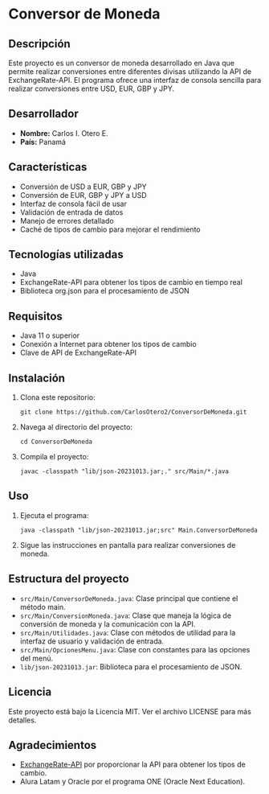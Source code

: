 # Conversor de Moneda

## Descripción
Este proyecto es un conversor de moneda desarrollado en Java que permite realizar conversiones entre diferentes divisas utilizando la API de ExchangeRate-API. El programa ofrece una interfaz de consola sencilla para realizar conversiones entre USD, EUR, GBP y JPY.

## Desarrollador
- **Nombre:** Carlos I. Otero E.
- **País:** Panamá

## Características
- Conversión de USD a EUR, GBP y JPY
- Conversión de EUR, GBP y JPY a USD
- Interfaz de consola fácil de usar
- Validación de entrada de datos
- Manejo de errores detallado
- Caché de tipos de cambio para mejorar el rendimiento

## Tecnologías utilizadas
- Java
- ExchangeRate-API para obtener los tipos de cambio en tiempo real
- Biblioteca org.json para el procesamiento de JSON

## Requisitos
- Java 11 o superior
- Conexión a Internet para obtener los tipos de cambio
- Clave de API de ExchangeRate-API

## Instalación
1. Clona este repositorio:
   ```
   git clone https://github.com/CarlosOtero2/ConversorDeMoneda.git
   ```
2. Navega al directorio del proyecto:
   ```
   cd ConversorDeMoneda
   ```
3. Compila el proyecto:
   ```
   javac -classpath "lib/json-20231013.jar;." src/Main/*.java
   ```

## Uso
1. Ejecuta el programa:
   ```
   java -classpath "lib/json-20231013.jar;src" Main.ConversorDeMoneda
   ```
2. Sigue las instrucciones en pantalla para realizar conversiones de moneda.

## Estructura del proyecto
- `src/Main/ConversorDeMoneda.java`: Clase principal que contiene el método main.
- `src/Main/ConversionMoneda.java`: Clase que maneja la lógica de conversión de moneda y la comunicación con la API.
- `src/Main/Utilidades.java`: Clase con métodos de utilidad para la interfaz de usuario y validación de entrada.
- `src/Main/OpcionesMenu.java`: Clase con constantes para las opciones del menú.
- `lib/json-20231013.jar`: Biblioteca para el procesamiento de JSON.

## Licencia
Este proyecto está bajo la Licencia MIT. Ver el archivo LICENSE para más detalles.

## Agradecimientos
- [ExchangeRate-API](https://www.exchangerate-api.com/) por proporcionar la API para obtener los tipos de cambio.
- Alura Latam y Oracle por el programa ONE (Oracle Next Education).
